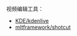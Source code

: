 视频编辑工具：

- [KDE/kdenlive](https://github.com/KDE/kdenlive)
- [mltframework/shotcut](https://github.com/mltframework/shotcut)


